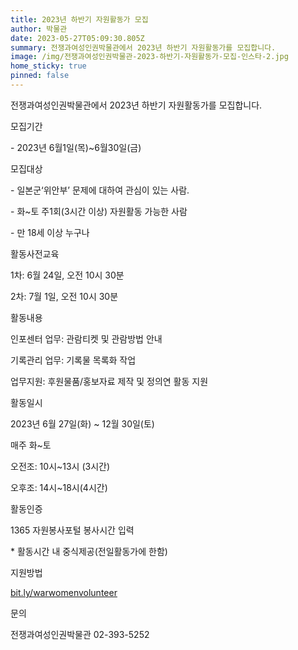 ```yaml
---
title: 2023년 하반기 자원활동가 모집
author: 박물관
date: 2023-05-27T05:09:30.805Z
summary: 전쟁과여성인권박물관에서 2023년 하반기 자원활동가를 모집합니다.
image: /img/전쟁과여성인권박물관-2023-하반기-자원활동가-모집-인스타-2.jpg
home_sticky: true
pinned: false
---
```



전쟁과여성인권박물관에서 2023년 하반기 자원활동가를 모집합니다.





모집기간

\- 2023년 6월1일(목)~6월30일(금)





모집대상

\- 일본군‘위안부’ 문제에 대하여 관심이 있는 사람.

\- 화~토 주1회(3시간 이상) 자원활동 가능한 사람

\- 만 18세 이상 누구나





활동사전교육

1차: 6월 24일, 오전 10시 30분

2차: 7월 1일, 오전 10시 30분





활동내용

인포센터 업무: 관람티켓 및 관람방법 안내

기록관리 업무: 기록물 목록화 작업

업무지원: 후원물품/홍보자료 제작 및 정의연 활동 지원





활동일시

2023년 6월 27일(화) ~ 12월 30일(토)

매주 화~토

오전조: 10시~13시 (3시간)

오후조: 14시~18시(4시간)





활동인증

1365 자원봉사포털 봉사시간 입력





\* 활동시간 내 중식제공(전일활동가에 한함)





지원방법

[bit.ly/warwomenvolunteer](bit.ly/warwomenvolunteer)



문의

전쟁과여성인권박물관 02-393-5252